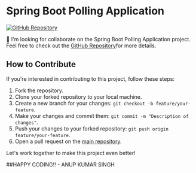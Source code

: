 # Spring Boot Polling Application

[![GitHub Repository](https://img.shields.io/badge/GitHub-Repository-blueviolet.svg)](https://github.com/geeky2311anup/Spring-Boot-Polling-Application.git)

👯 I'm looking for collaborate on the Spring Boot Polling Application project. Feel free to check out the [GitHub Repository](https://github.com/geeky2311anup/Spring-Boot-Polling-Application.git)for more details.

## How to Contribute

If you're interested in contributing to this project, follow these steps:

1. Fork the repository.
2. Clone your forked repository to your local machine.
3. Create a new branch for your changes: `git checkout -b feature/your-feature`.
4. Make your changes and commit them: `git commit -m "Description of changes"`.
5. Push your changes to your forked repository: `git push origin feature/your-feature`.
6. Open a pull request on the [main repository](https://github.com/geeky2311anup/Spring-Boot-Polling-Application.git).

Let's work together to make this project even better!

##HAPPY CODING!! - ANUP KUMAR SINGH
